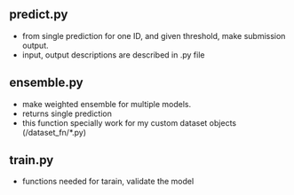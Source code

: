 ## predict.py

- from single prediction for one ID, and given threshold, make submission output.
- input, output descriptions are described in .py file


## ensemble.py

- make weighted ensemble for multiple models.
- returns single prediction
- this function specially work for my custom dataset objects (/dataset_fn/*.py)


## train.py

- functions needed for tarain, validate the model
